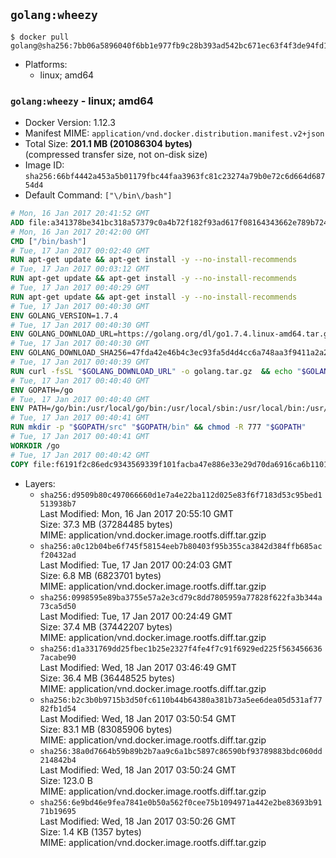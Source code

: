 ## `golang:wheezy`

```console
$ docker pull golang@sha256:7bb06a5896040f6bb1e977fb9c28b393ad542bc671ec63f4f3de94fd1d179a49
```

-	Platforms:
	-	linux; amd64

### `golang:wheezy` - linux; amd64

-	Docker Version: 1.12.3
-	Manifest MIME: `application/vnd.docker.distribution.manifest.v2+json`
-	Total Size: **201.1 MB (201086304 bytes)**  
	(compressed transfer size, not on-disk size)
-	Image ID: `sha256:66bf4442a453a5b01179fbc44faa3963fc81c23274a79b0e72c6d664d68754d4`
-	Default Command: `["\/bin\/bash"]`

```dockerfile
# Mon, 16 Jan 2017 20:41:52 GMT
ADD file:a341378be341bc318a57379c0a4b72f182f93ad617f08164343662e789b7244b in / 
# Mon, 16 Jan 2017 20:42:00 GMT
CMD ["/bin/bash"]
# Tue, 17 Jan 2017 00:02:40 GMT
RUN apt-get update && apt-get install -y --no-install-recommends 		ca-certificates 		curl 		wget 	&& rm -rf /var/lib/apt/lists/*
# Tue, 17 Jan 2017 00:03:12 GMT
RUN apt-get update && apt-get install -y --no-install-recommends 		bzr 		git 		mercurial 		openssh-client 		subversion 				procps 	&& rm -rf /var/lib/apt/lists/*
# Tue, 17 Jan 2017 00:40:29 GMT
RUN apt-get update && apt-get install -y --no-install-recommends 		g++ 		gcc 		libc6-dev 		make 		pkg-config 	&& rm -rf /var/lib/apt/lists/*
# Tue, 17 Jan 2017 00:40:30 GMT
ENV GOLANG_VERSION=1.7.4
# Tue, 17 Jan 2017 00:40:30 GMT
ENV GOLANG_DOWNLOAD_URL=https://golang.org/dl/go1.7.4.linux-amd64.tar.gz
# Tue, 17 Jan 2017 00:40:30 GMT
ENV GOLANG_DOWNLOAD_SHA256=47fda42e46b4c3ec93fa5d4d4cc6a748aa3f9411a2a2b7e08e3a6d80d753ec8b
# Tue, 17 Jan 2017 00:40:39 GMT
RUN curl -fsSL "$GOLANG_DOWNLOAD_URL" -o golang.tar.gz 	&& echo "$GOLANG_DOWNLOAD_SHA256  golang.tar.gz" | sha256sum -c - 	&& tar -C /usr/local -xzf golang.tar.gz 	&& rm golang.tar.gz
# Tue, 17 Jan 2017 00:40:40 GMT
ENV GOPATH=/go
# Tue, 17 Jan 2017 00:40:40 GMT
ENV PATH=/go/bin:/usr/local/go/bin:/usr/local/sbin:/usr/local/bin:/usr/sbin:/usr/bin:/sbin:/bin
# Tue, 17 Jan 2017 00:40:41 GMT
RUN mkdir -p "$GOPATH/src" "$GOPATH/bin" && chmod -R 777 "$GOPATH"
# Tue, 17 Jan 2017 00:40:41 GMT
WORKDIR /go
# Tue, 17 Jan 2017 00:40:42 GMT
COPY file:f6191f2c86edc9343569339f101facba47e886e33e29d70da6916ca6b1101a53 in /usr/local/bin/ 
```

-	Layers:
	-	`sha256:d9509b80c497066660d1e7a4e22ba112d025e83f6f7183d53c95bed1513938b7`  
		Last Modified: Mon, 16 Jan 2017 20:55:10 GMT  
		Size: 37.3 MB (37284485 bytes)  
		MIME: application/vnd.docker.image.rootfs.diff.tar.gzip
	-	`sha256:a0c12b04be6f745f58154eeb7b80403f95b355ca3842d384ffb685acf20432ad`  
		Last Modified: Tue, 17 Jan 2017 00:24:03 GMT  
		Size: 6.8 MB (6823701 bytes)  
		MIME: application/vnd.docker.image.rootfs.diff.tar.gzip
	-	`sha256:0998595e89ba3755e57a2e3cd79c8dd7805959a77828f622fa3b344a73ca5d50`  
		Last Modified: Tue, 17 Jan 2017 00:24:49 GMT  
		Size: 37.4 MB (37442207 bytes)  
		MIME: application/vnd.docker.image.rootfs.diff.tar.gzip
	-	`sha256:d1a331769dd25fbec1b25e2327f4fe4f7c91f6929ed225f5634566367acabe90`  
		Last Modified: Wed, 18 Jan 2017 03:46:49 GMT  
		Size: 36.4 MB (36448525 bytes)  
		MIME: application/vnd.docker.image.rootfs.diff.tar.gzip
	-	`sha256:b2c3b0b9715b3d50fc6110b44b64380a381b73a5ee6dea05d531af7782fb1d54`  
		Last Modified: Wed, 18 Jan 2017 03:50:54 GMT  
		Size: 83.1 MB (83085906 bytes)  
		MIME: application/vnd.docker.image.rootfs.diff.tar.gzip
	-	`sha256:38a0d7664b59b89b2b7aa9c6a1bc5897c86590bf93789883bdc060dd214842b4`  
		Last Modified: Wed, 18 Jan 2017 03:50:24 GMT  
		Size: 123.0 B  
		MIME: application/vnd.docker.image.rootfs.diff.tar.gzip
	-	`sha256:6e9bd46e9fea7841e0b50a562f0cee75b1094971a442e2be83693b9171b19695`  
		Last Modified: Wed, 18 Jan 2017 03:50:26 GMT  
		Size: 1.4 KB (1357 bytes)  
		MIME: application/vnd.docker.image.rootfs.diff.tar.gzip
